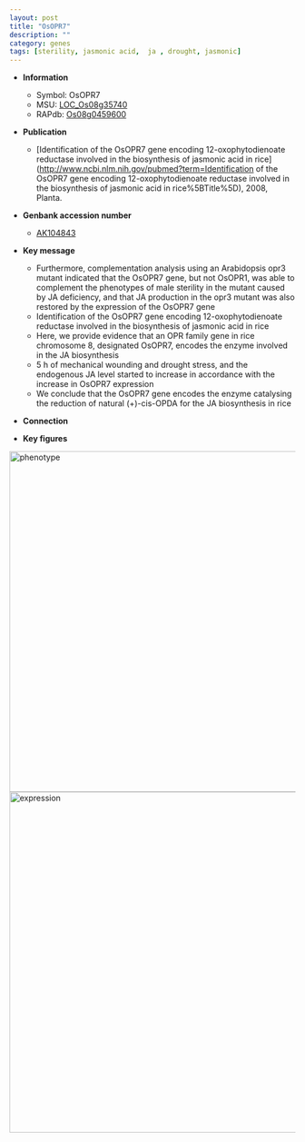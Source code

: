 ```yaml
---
layout: post
title: "OsOPR7"
description: ""
category: genes
tags: [sterility, jasmonic acid,  ja , drought, jasmonic]
---
```


* **Information**  
    + Symbol: OsOPR7  
    + MSU: [LOC_Os08g35740](http://rice.plantbiology.msu.edu/cgi-bin/ORF_infopage.cgi?orf=LOC_Os08g35740)  
    + RAPdb: [Os08g0459600](http://rapdb.dna.affrc.go.jp/viewer/gbrowse_details/irgsp1?name=Os08g0459600)  

* **Publication**  
    + [Identification of the OsOPR7 gene encoding 12-oxophytodienoate reductase involved in the biosynthesis of jasmonic acid in rice](http://www.ncbi.nlm.nih.gov/pubmed?term=Identification of the OsOPR7 gene encoding 12-oxophytodienoate reductase involved in the biosynthesis of jasmonic acid in rice%5BTitle%5D), 2008, Planta.

* **Genbank accession number**  
    + [AK104843](http://www.ncbi.nlm.nih.gov/nuccore/AK104843)

* **Key message**  
    + Furthermore, complementation analysis using an Arabidopsis opr3 mutant indicated that the OsOPR7 gene, but not OsOPR1, was able to complement the phenotypes of male sterility in the mutant caused by JA deficiency, and that JA production in the opr3 mutant was also restored by the expression of the OsOPR7 gene
    + Identification of the OsOPR7 gene encoding 12-oxophytodienoate reductase involved in the biosynthesis of jasmonic acid in rice
    + Here, we provide evidence that an OPR family gene in rice chromosome 8, designated OsOPR7, encodes the enzyme involved in the JA biosynthesis
    + 5 h of mechanical wounding and drought stress, and the endogenous JA level started to increase in accordance with the increase in OsOPR7 expression
    + We conclude that the OsOPR7 gene encodes the enzyme catalysing the reduction of natural (+)-cis-OPDA for the JA biosynthesis in rice

* **Connection**  

* **Key figures**  
<img src="http://ricencode.github.io/images/OsOPR7.pheno.png" alt="phenotype"  style="width: 600px;"/>

<img src="http://ricencode.github.io/images/OsOPR7.exp.png" alt="expression"  style="width: 600px;"/>


